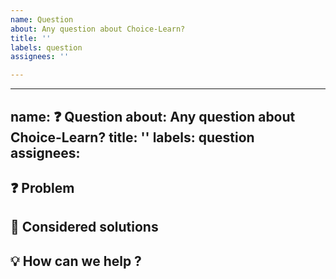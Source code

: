 ```yaml
---
name: Question
about: Any question about Choice-Learn?
title: ''
labels: question
assignees: ''

---
```


---
name: ❓ Question
about: Any question about Choice-Learn?
title: ''
labels: question
assignees:
---

## ❓ Problem
<!-- What do you want to do? What is blocking you? -->

## 🔬 Considered solutions
<!-- What have you tried but didn't work? -->

## 💡 How can we help ?
<!-- Be as clear and concise as possible so we can help you in the most efficient way.-->